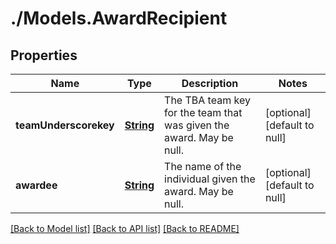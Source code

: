 # ./Models.AwardRecipient
## Properties

Name | Type | Description | Notes
------------ | ------------- | ------------- | -------------
**teamUnderscorekey** | [**String**](string.md) | The TBA team key for the team that was given the award. May be null. | [optional] [default to null]
**awardee** | [**String**](string.md) | The name of the individual given the award. May be null. | [optional] [default to null]

[[Back to Model list]](../README.md#documentation-for-models) [[Back to API list]](../README.md#documentation-for-api-endpoints) [[Back to README]](../README.md)

